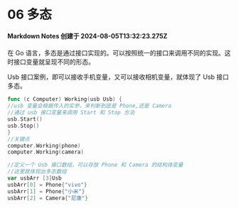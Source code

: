 # 06 多态

#### Markdown Notes 创建于 2024-08-05T13:32:23.275Z

在 Go 语言，多态是通过接口实现的。可以按照统一的接口来调用不同的实现。这时接口变量就呈现不同的形态。

Usb 接口案例，即可以接收手机变量，又可以接收相机变量，就体现了 Usb 接口 多态。

```go
func (c Computer) Working(usb Usb) {
//usb 变量会根据传入的实参，来判断到底是 Phone,还是 Camera
//通过 usb 接口变量来调用 Start 和 Stop 方法
usb.Start()
usb.Stop()
}
//关键点
computer.Working(phone)
computer.Working(camera)
```

```go
//定义一个 Usb 接口数组，可以存放 Phone 和 Camera 的结构体变量
//这里就体现出多态数组
var usbArr [3]Usb
usbArr[0] = Phone{"vivo"}
usbArr[1] = Phone{"小米"}
usbArr[2] = Camera{"尼康"}
```
